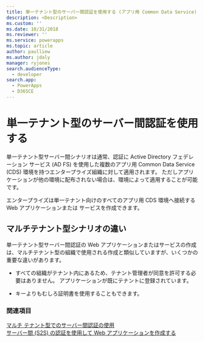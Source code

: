 ```yaml
---
title: 単一テナント型のサーバー間認証を使用する (アプリ用 Common Data Service) | Microsoft Docs
description: <Description>
ms.custom: ''
ms.date: 10/31/2018
ms.reviewer: ''
ms.service: powerapps
ms.topic: article
author: paulliew
ms.author: jdaly
manager: ryjones
search.audienceType:
  - developer
search.app:
  - PowerApps
  - D365CE
---
```

# <a name="use-single-tenant-server-to-server-authentication"></a>単一テナント型のサーバー間認証を使用する


単一テナント型サーバー間シナリオは通常、認証に Active Directory フェデレーション サービス (AD FS) を使用した複数のアプリ用 Common Data Service (CDS) 環境を持つエンタープライズ組織に対して適用されます。 ただしアプリケーションが他の環境に配布されない場合は、環境によって適用することが可能です。  
  
 エンタープライズは単一テナント向けのすべてのアプリ用 CDS 環境へ接続する Web アプリケーションまたは サービスを作成できます。  
  
## <a name="differences-from-multi-tenant-scenario"></a>マルチテナント型シナリオの違い  
 単一テナント型サーバー間認証の Web アプリケーションまたはサービスの作成は、マルチテナント型の組織で使用される作成と類似していますが、いくつかの重要な違いがあります。  
  
-   すべての組織がテナント内にあるため、テナント管理者が同意を許可する必要はありません。 アプリケーションが既にテナントに登録されています。  
  
-   キーよりもむしろ証明書を使用することもできます。  
  
### <a name="see-also"></a>関連項目  
 [マルチ テナント型でのサーバー間認証の使用](use-multi-tenant-server-server-authentication.md)   
 [サーバー間 (S2S) の認証を使用して Web アプリケーションを作成する](build-web-applications-server-server-s2s-authentication.md)

<!--

 Can this scenario be hightlighted here: https://crmtipoftheday.com/767/server-to-server-authentication-is-here/

-->